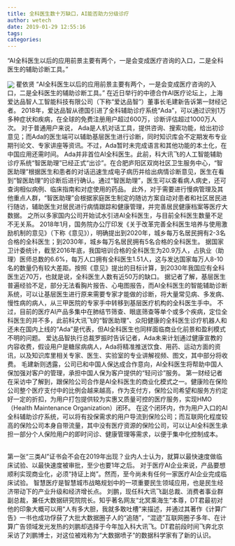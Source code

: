 ```yaml
---
title: 全科医生数十万缺口，AI能否助力分级诊疗
author: wetech
date: 2019-01-29 12:55:16
tags: 
categories: 
---
```

“AI全科医生以后的应用前景主要有两个，一是会变成医疗咨询的入口，二是全科医生的辅助诊断工具。”
<!-- more -->
<img align="center" border="0" src="https://imgcdn.yicai.com/uppics/images/2019/01/08071835c7f0ca6895aefea548e415ce.jpg" />
瞿依贤
“AI全科医生以后的应用前景主要有两个，一是会变成医疗咨询的入口，二是全科医生的辅助诊断工具。”
在近日举行的中德合作AI医疗论坛上，上海爱达品智人工智能科技有限公司（下称“爱达品智”）董事长毛建新告诉第一财经记者。
2018年，爱达品智从德国引进了全科辅助诊疗系统“Ada”，可以通过识别1万多种症状和疾病，在全球的免费注册用户超过600万，诊断评估超过1000万人次。
对于普通用户来说， Ada是人机对话工具，提供咨询、搜索功能，给出初诊意见；而Ada的医生端可以辅助基层医生进行诊断，同时知识库会不定期发布专业期刊论文、专家讲座等资讯。不过，Ada暂时未完成语言和其他功能的本土化，在中国应用还需时间。
Ada并非首位AI全科医生。此前，科大讯飞的人工智能辅助诊疗系统“智医助理”已经正式“出诊”。在合肥庐阳区双岗社区卫生服务中心，“智医助理”根据医生和患者的对话迅速生成电子病历并给出病情诊断意见，医生在看到“智医助理”的诊断后进行确认。通过“智医助理”，医生可以查看病人病史，还可查询相似病例、临床指南和对症使用的药品。
此外，对于需要进行慢病管理及其他重点人群，“智医助理”会根据家庭医生制定的随访方案自动对患者和社区居民进行随访，辅助医生对居民进行病情跟踪和健康管理，并完善居民健康档案等医疗大数据。
之所以多家国内公司开始试水引进AI全科医生，与目前全科医生数量不足不无关系。
2018年1月，国务院办公厅印发《关于改革完善全科医生培养与使用激励机制的意见》（下称《意见》），明确提出到2020年，城乡每万名居民拥有2-3名合格的全科医生；到2030年，城乡每万名居民拥有5名合格的全科医生。
据国家卫计委统计，截至2016年底，我国培训合格的全科医生为20.9万人，占执业（助理）医师总数的6.6%，每万人口拥有全科医生1.51人，这与发达国家每万人8-10名的数量仍有较大差距。按照《意见》提出的目标计算，到2030年我国应有全科医生近70万，也就是说，全科医生人数有近50万的缺口。
据记者了解，基层医生普遍经验不足，部分无法看胸片报告、心电图报告，而AI全科医生的智能辅助诊断系统，可以让基层医生进行原来需要专家才能做的诊断，将大量常见病、多发病、慢性病的病人，从三甲医院的专家手中转移到基层医疗机构的全科医生手中。
不过，目前的医疗AI产品多集中在肺结节筛查、眼底筛查等单个或多个疾病，定位全科医生的并不多，此前科大讯飞的“智医助理”、众阳健康的全科医生诊疗机器人和还未在国内上线的“Ada”是代表，但AI全科医生也同样面临商业化前景和盈利模式不明的问题。
爱达品智执行总裁罗振时告诉记者，Ada未来计划通过健康宣教的内容收费，假设用户是糖尿病病人，Ada将精准推送饮食、用药、运动方面的资讯，以及知识库里相关专家、医生、实验室的专业讲解视频、图文，其中部分将收费。
毛建新则透露，公司已和中国人保达成合作意向，AI全科医生将帮助中国人保加强对客户的管理，承担中国人保为客户提供的“轻问诊”服务。
第一财经记者在采访中了解到，跟保险公司合作是AI全科医生的商业化模式之一。健康险在保险公司整个医疗支付中的比例会越来越高，作为支付方，保险公司希望和服务方约定好一定的折扣，为用户打包提供较为实惠又质量可控的医疗服务，实现HMO（Health Maintenance Organization）闭环。
在这个闭环内，作为用户入口的AI全科辅助诊疗系统，可以将有投保需求的用户导流到保险公司；而互联网化程度较高的保险公司本身自带流量，其中没有医疗资源的保险公司，可以让AI全科医生承担一部分个人保险用户的即时问诊、健康管理等需求，以便于集中化控制成本。
 
 
 
 
第一张“三类AI”证书会不会在2019年出现？业内人士认为，就算以最快速度做临床试验、以最快速度被审批，至少也要1年之后。
对于医疗AI企业来说，产品要想顺利实现商业化，必须“持证上岗”。然而，至今尚未有任何一家医疗AI企业完成临床试验。
智慧医疗是智慧城市战略规划中的一项重要民生领域应用，也是民生经济带动下的产业升级和经济增长点。
刘鹏，现任科大讯飞副总裁、消费者事业群副总裁，兼任大数据研究院院长。知乎著名网友“北冥乘海生”本尊，DT君最初对他的印象大概可以用“人有多大胆，我就多敢吐槽”来描述，并通过其著作《计算广告》一书也成功俘获了大批大数据圈子人的“追随”，“混迹”互联网圈子多年、在计算广告领域发光发热的刘鹏却选择于今年加入科大讯飞。DT君前段时间飞奔北京采访了刘鹏博士，对这位被戏称为“大数据喷子”的数据科学家有了新的认识。
